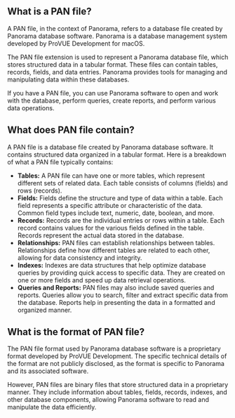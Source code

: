 ## What is a PAN file?

A PAN file, in the context of Panorama, refers to a database file created by Panorama database software. Panorama is a database management system developed by ProVUE Development for macOS.

The PAN file extension is used to represent a Panorama database file, which stores structured data in a tabular format. These files can contain tables, records, fields, and data entries. Panorama provides tools for managing and manipulating data within these databases.

If you have a PAN file, you can use Panorama software to open and work with the database, perform queries, create reports, and perform various data operations.

## What does PAN file contain?

A PAN file is a database file created by Panorama database software. It contains structured data organized in a tabular format. Here is a breakdown of what a PAN file typically contains:

- **Tables:** A PAN file can have one or more tables, which represent different sets of related data. Each table consists of columns (fields) and rows (records).
- **Fields:** Fields define the structure and type of data within a table. Each field represents a specific attribute or characteristic of the data. Common field types include text, numeric, date, boolean, and more.
- **Records:** Records are the individual entries or rows within a table. Each record contains values for the various fields defined in the table. Records represent the actual data stored in the database.
- **Relationships:** PAN files can establish relationships between tables. Relationships define how different tables are related to each other, allowing for data consistency and integrity.
- **Indexes:** Indexes are data structures that help optimize database queries by providing quick access to specific data. They are created on one or more fields and speed up data retrieval operations.
- **Queries and Reports:** PAN files may also include saved queries and reports. Queries allow you to search, filter and extract specific data from the database. Reports help in presenting the data in a formatted and organized manner.

## What is the format of PAN file?

The PAN file format used by Panorama database software is a proprietary format developed by ProVUE Development. The specific technical details of the format are not publicly disclosed, as the format is specific to Panorama and its associated software.

However, PAN files are binary files that store structured data in a proprietary manner. They include information about tables, fields, records, indexes, and other database components, allowing Panorama software to read and manipulate the data efficiently.
